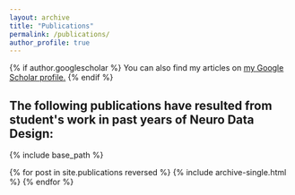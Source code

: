```yaml
---
layout: archive
title: "Publications"
permalink: /publications/
author_profile: true
---
```


{% if author.googlescholar %}
  You can also find my articles on <u><a href="{{author.googlescholar}}">my Google Scholar profile</a>.</u>
{% endif %}

## The following publications have resulted from student's work in past years of Neuro Data Design:

{% include base_path %}

{% for post in site.publications reversed %}
  {% include archive-single.html %}
{% endfor %} 


